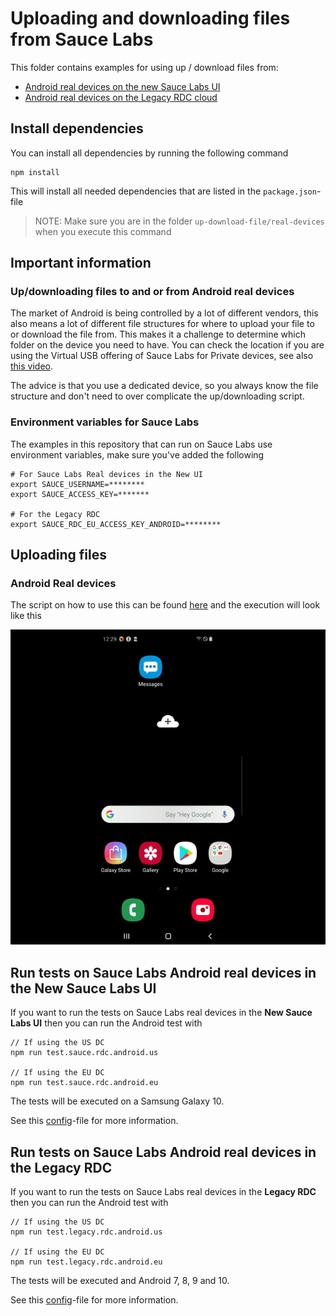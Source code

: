 # Uploading and downloading files from Sauce Labs
This folder contains examples for using up / download files from:

- [Android real devices on the new Sauce Labs UI](#run-tests-on-sauce-labs-android-real-devices-in-the-new-sauce-labs-ui)
- [Android real devices on the Legacy RDC cloud](#run-tests-on-sauce-labs-android-real-devices-in-the-legacy-rdc)

## Install dependencies
You can install all dependencies by running the following command

    npm install

This will install all needed dependencies that are listed in the `package.json`-file

> NOTE: Make sure you are in the folder `up-download-file/real-devices` when you execute this command

## Important information
### Up/downloading files to and or from Android real devices
The market of Android is being controlled by a lot of different vendors, this also means a lot of different file structures 
for where to upload your file to or download the file from. This makes it a challenge to determine which folder on the device you 
need to have.
You can check the location if you are using the Virtual USB offering of Sauce Labs for Private devices, 
see also [this video](https://youtu.be/hUaVj6WmqRA).

The advice is that you use a dedicated device, so you always know the file structure and don't need to over complicate 
the up/downloading script.

### Environment variables for Sauce Labs
The examples in this repository that can run on Sauce Labs use environment variables, make sure you've added the following

    # For Sauce Labs Real devices in the New UI
    export SAUCE_USERNAME=********
    export SAUCE_ACCESS_KEY=*******
    
    # For the Legacy RDC
    export SAUCE_RDC_EU_ACCESS_KEY_ANDROID=********

## Uploading files
### Android Real devices
The script on how to use this can be found [here](./test/specs/upload.image.android.real.spec.js) and the execution 
will look like this

![Upload Android real device](./assets/upload-real-device.gif)


## Run tests on Sauce Labs Android real devices in the New Sauce Labs UI
If you want to run the tests on Sauce Labs real devices in the **New Sauce Labs UI** then you can run the Android test with

    // If using the US DC
    npm run test.sauce.rdc.android.us
    
    // If using the EU DC
    npm run test.sauce.rdc.android.eu
    
The tests will be executed on a Samsung Galaxy 10.

See this [config](./test/configs/wdio.android.sauce.real.conf.js)-file for more information.

## Run tests on Sauce Labs Android real devices in the Legacy RDC
If you want to run the tests on Sauce Labs real devices in the **Legacy RDC** then you can run the Android test with

    // If using the US DC
    npm run test.legacy.rdc.android.us
    
    // If using the EU DC
    npm run test.legacy.rdc.android.eu
    
The tests will be executed and Android 7, 8, 9 and 10.    

See this [config](./test/configs/wdio.android.legacy.rdc.conf.js)-file for more information.
